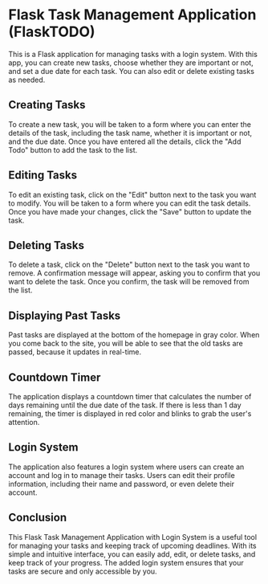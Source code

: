 # Flask Task Management Application (FlaskTODO)

This is a Flask application for managing tasks with a login system. With this app, you can create new tasks, choose whether they are important or not, and set a due date for each task. You can also edit or delete existing tasks as needed.



## Creating Tasks

To create a new task, you will be taken to a form where you can enter the details of the task, including the task name, whether it is important or not, and the due date. Once you have entered all the details, click the "Add Todo" button to add the task to the list.



## Editing Tasks

To edit an existing task, click on the "Edit" button next to the task you want to modify. You will be taken to a form where you can edit the task details. Once you have made your changes, click the "Save" button to update the task.



## Deleting Tasks

To delete a task, click on the "Delete" button next to the task you want to remove. A confirmation message will appear, asking you to confirm that you want to delete the task. Once you confirm, the task will be removed from the list.



## Displaying Past Tasks

Past tasks are displayed at the bottom of the homepage in gray color. When you come back to the site, you will be able to see that the old tasks are passed, because it updates in real-time.



## Countdown Timer

The application displays a countdown timer that calculates the number of days remaining until the due date of the task. If there is less than 1 day remaining, the timer is displayed in red color and blinks to grab the user's attention.



## Login System

The application also features a login system where users can create an account and log in to manage their tasks. Users can edit their profile information, including their name and password, or even delete their account.



## Conclusion

This Flask Task Management Application with Login System is a useful tool for managing your tasks and keeping track of upcoming deadlines. With its simple and intuitive interface, you can easily add, edit, or delete tasks, and keep track of your progress. The added login system ensures that your tasks are secure and only accessible by you.
